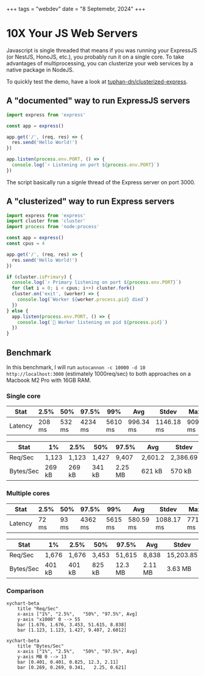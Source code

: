 +++
tags = "webdev"
date = "8 Septemebr, 2024"
+++

# 10X Your JS Web Servers

Javascript is single threaded that means if you was running your ExpressJS (or NestJS, HonoJS, etc.), you probably run it on a single core. To take advantages of multiprocessing, you can clusterize your web services by a native package in NodeJS.

To quickly test the demo, have a look at [tuphan-dn/clusterized-express](https://github.com/tuphan-dn/clusterized-express).

## A "documented" way to run ExpressJS servers

```ts label="index.ts" group="express"
import express from 'express'

const app = express()

app.get('/', (req, res) => {
  res.send('Hello World!')
})

app.listen(process.env.PORT, () => {
  console.log(`⚡️ Listening on port ${process.env.PORT}`)
})
```

The script basically run a signle thread of the Express server on port 3000.

## A "clusterized" way to run Express servers

```ts label="index.ts" group="clusterized-express"
import express from 'express'
import cluster from 'cluster'
import process from 'node:process'

const app = express()
const cpus = 4

app.get('/', (req, res) => {
  res.send('Hello World!')
})

if (cluster.isPrimary) {
  console.log(`⚡️ Primary listening on port ${process.env.PORT}`)
  for (let i = 0; i < cpus; i++) cluster.fork()
  cluster.on('exit', (worker) => {
    console.log(`Worker ${worker.process.pid} died`)
  })
} else {
  app.listen(process.env.PORT, () => {
    console.log(`👷 Worker listening on pid ${process.pid}`)
  })
}
```

## Benchmark

In this benchmark, I will run `autocannon -c 10000 -d 10 http://localhost:3000` (estimately 1000req/sec) to both approaches on a Macbook M2 Pro with 16GB RAM.

### Single core

| Stat    | 2.5%   | 50%    | 97.5%   | 99%     | Avg       | Stdev      | Max     |
| ------- | ------ | ------ | ------- | ------- | --------- | ---------- | ------- |
| Latency | 208 ms | 532 ms | 4234 ms | 5610 ms | 996.34 ms | 1146.18 ms | 9099 ms |

| Stat      | 1%     | 2.5%   | 50%    | 97.5%   | Avg     | Stdev    | Min    |
| --------- | ------ | ------ | ------ | ------- | ------- | -------- | ------ |
| Req/Sec   | 1,123  | 1,123  | 1,427  | 9,407   | 2,601.2 | 2,386.69 | 1,123  |
| Bytes/Sec | 269 kB | 269 kB | 341 kB | 2.25 MB | 621 kB  | 570 kB   | 268 kB |

### Multiple cores

| Stat    | 2.5%  | 50%   | 97.5%   | 99%     | Avg       | Stdev      | Max     |
| ------- | ----- | ----- | ------- | ------- | --------- | ---------- | ------- |
| Latency | 72 ms | 93 ms | 4362 ms | 5615 ms | 580.59 ms | 1088.17 ms | 7710 ms |

| Stat      | 1%     | 2.5%   | 50%    | 97.5%   | Avg     | Stdev     | Min    |
| --------- | ------ | ------ | ------ | ------- | ------- | --------- | ------ |
| Req/Sec   | 1,676  | 1,676  | 3,453  | 51,615  | 8,838   | 15,203.85 | 1,676  |
| Bytes/Sec | 401 kB | 401 kB | 825 kB | 12.3 MB | 2.11 MB | 3.63 MB   | 401 kB |

### Comparison

```mermaid
xychart-beta
    title "Req/Sec"
    x-axis ["1%", "2.5%",	"50%", "97.5%", Avg]
    y-axis "x1000" 0 --> 55
    bar [1.676, 1.676, 3.453, 51.615, 8.838]
    bar [1.123, 1.123, 1.427, 9.407, 2.6012]
```

```mermaid
xychart-beta
    title "Bytes/Sec"
    x-axis ["1%", "2.5%",	"50%", "97.5%", Avg]
    y-axis MB 0 --> 13
    bar [0.401, 0.401, 0.825, 12.3, 2.11]
    bar [0.269,	0.269, 0.341,	2.25, 0.621]
```
